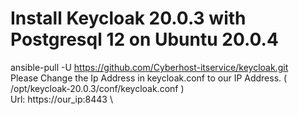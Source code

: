 # Install Keycloak 20.0.3 with Postgresql 12 on Ubuntu 20.0.4

ansible-pull -U https://github.com/Cyberhost-itservice/keycloak.git \
Please Change the Ip Address in keycloak.conf to our IP Address. ( /opt/keycloak-20.0.3/conf/keycloak.conf ) \
Url: https://our_ip:8443 \

